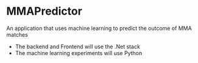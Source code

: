 # MMAPredictor
An application that uses machine learning to predict the outcome of MMA matches

- The backend and Frontend will use the .Net stack
- The machine learning experiments will use Python
